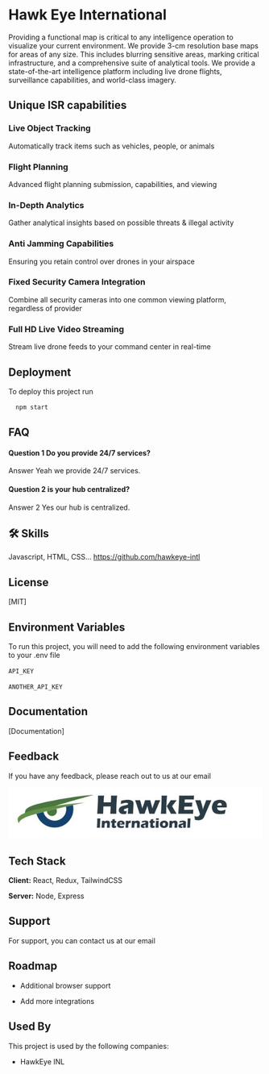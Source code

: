 
# Hawk Eye International

Providing a functional map is critical to any intelligence operation to visualize your current environment. We provide 3-cm resolution base maps for areas of any size. This includes blurring sensitive areas, marking critical infrastructure, and a comprehensive suite of analytical tools. We provide a state-of-the-art intelligence platform including live drone flights, surveillance capabilities, and world-class imagery.      
## Unique ISR capabilities

### Live Object Tracking 
Automatically track items such as vehicles, people, or animals
### Flight Planning
Advanced flight planning submission, capabilities, and viewing
### In-Depth Analytics
Gather analytical insights based on possible threats & illegal activity
### Anti Jamming Capabilities
Ensuring you retain control over drones in your airspace
### Fixed Security Camera Integration
Combine all security cameras into one common viewing platform, regardless of provider
### Full HD Live Video Streaming
Stream live drone feeds to your command center in real-time
## Deployment

To deploy this project run

```bash
  npm start
```

  
## FAQ

#### Question 1 Do you provide 24/7 services?

Answer Yeah we provide 24/7 services.

#### Question 2 is your hub centralized?

Answer 2 Yes our hub is centralized.


  
## 🛠 Skills
Javascript, HTML, CSS...
https://github.com/hawkeye-intl

  
## License

[MIT]

  
## Environment Variables

To run this project, you will need to add the following environment variables to your .env file

`API_KEY`

`ANOTHER_API_KEY`

  
## Documentation

[Documentation]

  
## Feedback

If you have any feedback, please reach out to us at our email

  
![Logo](hawk1.JPG)

    
## Tech Stack

**Client:** React, Redux, TailwindCSS

**Server:** Node, Express

  
## Support

For support, you can contact us at our email

  
## Roadmap

- Additional browser support

- Add more integrations

  
## Used By

This project is used by the following companies:

- HawkEye INL

  
